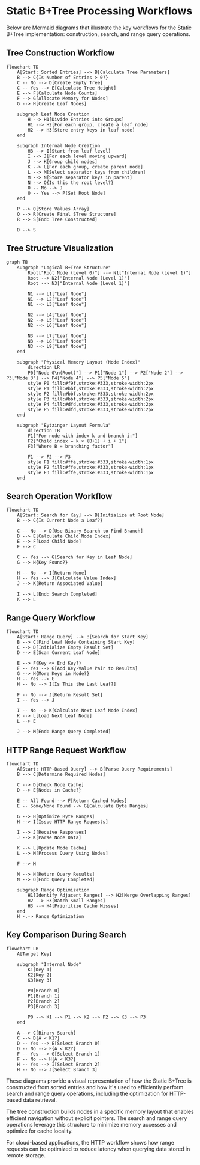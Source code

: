 # Static B+Tree Processing Workflows

Below are Mermaid diagrams that illustrate the key workflows for the Static B+Tree implementation: construction, search, and range query operations.

## Tree Construction Workflow

```mermaid
flowchart TD
    A[Start: Sorted Entries] --> B[Calculate Tree Parameters]
    B --> C{Is Number of Entries > 0?}
    C -- No --> D[Create Empty Tree]
    C -- Yes --> E[Calculate Tree Height]
    E --> F[Calculate Node Counts]
    F --> G[Allocate Memory for Nodes]
    G --> H[Create Leaf Nodes]

    subgraph Leaf Node Creation
        H --> H1[Divide Entries into Groups]
        H1 --> H2[For each group, create a leaf node]
        H2 --> H3[Store entry keys in leaf node]
    end

    subgraph Internal Node Creation
        H3 --> I[Start from leaf level]
        I --> J[For each level moving upward]
        J --> K[Group child nodes]
        K --> L[For each group, create parent node]
        L --> M[Select separator keys from children]
        M --> N[Store separator keys in parent]
        N --> O{Is this the root level?}
        O -- No --> J
        O -- Yes --> P[Set Root Node]
    end

    P --> Q[Store Values Array]
    Q --> R[Create Final STree Structure]
    R --> S[End: Tree Constructed]

    D --> S
```

## Tree Structure Visualization

```mermaid
graph TB
    subgraph "Logical B+Tree Structure"
        Root["Root Node (Level 0)"] --> N1["Internal Node (Level 1)"]
        Root --> N2["Internal Node (Level 1)"]
        Root --> N3["Internal Node (Level 1)"]

        N1 --> L1["Leaf Node"]
        N1 --> L2["Leaf Node"]
        N1 --> L3["Leaf Node"]

        N2 --> L4["Leaf Node"]
        N2 --> L5["Leaf Node"]
        N2 --> L6["Leaf Node"]

        N3 --> L7["Leaf Node"]
        N3 --> L8["Leaf Node"]
        N3 --> L9["Leaf Node"]
    end

    subgraph "Physical Memory Layout (Node Index)"
        direction LR
        P0["Node 0\n(Root)"] --> P1["Node 1"] --> P2["Node 2"] --> P3["Node 3"] --> P4["Node 4"] --> P5["Node 5"]
        style P0 fill:#f9f,stroke:#333,stroke-width:2px
        style P1 fill:#bbf,stroke:#333,stroke-width:2px
        style P2 fill:#bbf,stroke:#333,stroke-width:2px
        style P3 fill:#bbf,stroke:#333,stroke-width:2px
        style P4 fill:#dfd,stroke:#333,stroke-width:2px
        style P5 fill:#dfd,stroke:#333,stroke-width:2px
    end

    subgraph "Eytzinger Layout Formula"
        direction TB
        F1["For node with index k and branch i:"]
        F2["Child index = k × (B+1) + i + 1"]
        F3["Where B = branching factor"]

        F1 --> F2 --> F3
        style F1 fill:#ffe,stroke:#333,stroke-width:1px
        style F2 fill:#ffe,stroke:#333,stroke-width:1px
        style F3 fill:#ffe,stroke:#333,stroke-width:1px
    end
```

## Search Operation Workflow

```mermaid
flowchart TD
    A[Start: Search for Key] --> B[Initialize at Root Node]
    B --> C{Is Current Node a Leaf?}

    C -- No --> D[Use Binary Search to Find Branch]
    D --> E[Calculate Child Node Index]
    E --> F[Load Child Node]
    F --> C

    C -- Yes --> G[Search for Key in Leaf Node]
    G --> H{Key Found?}

    H -- No --> I[Return None]
    H -- Yes --> J[Calculate Value Index]
    J --> K[Return Associated Value]

    I --> L[End: Search Completed]
    K --> L
```

## Range Query Workflow

```mermaid
flowchart TD
    A[Start: Range Query] --> B[Search for Start Key]
    B --> C[Find Leaf Node Containing Start Key]
    C --> D[Initialize Empty Result Set]
    D --> E[Scan Current Leaf Node]

    E --> F{Key <= End Key?}
    F -- Yes --> G[Add Key-Value Pair to Results]
    G --> H{More Keys in Node?}
    H -- Yes --> E
    H -- No --> I[Is This the Last Leaf?]

    F -- No --> J[Return Result Set]
    I -- Yes --> J

    I -- No --> K[Calculate Next Leaf Node Index]
    K --> L[Load Next Leaf Node]
    L --> E

    J --> M[End: Range Query Completed]
```

## HTTP Range Request Workflow

```mermaid
flowchart TD
    A[Start: HTTP-Based Query] --> B[Parse Query Requirements]
    B --> C[Determine Required Nodes]

    C --> D[Check Node Cache]
    D --> E{Nodes in Cache?}

    E -- All Found --> F[Return Cached Nodes]
    E -- Some/None Found --> G[Calculate Byte Ranges]

    G --> H[Optimize Byte Ranges]
    H --> I[Issue HTTP Range Requests]

    I --> J[Receive Responses]
    J --> K[Parse Node Data]

    K --> L[Update Node Cache]
    L --> M[Process Query Using Nodes]

    F --> M

    M --> N[Return Query Results]
    N --> O[End: Query Completed]

    subgraph Range Optimization
        H1[Identify Adjacent Ranges] --> H2[Merge Overlapping Ranges]
        H2 --> H3[Batch Small Ranges]
        H3 --> H4[Prioritize Cache Misses]
    end
    H -.-> Range Optimization
```

## Key Comparison During Search

```mermaid
flowchart LR
    A[Target Key]

    subgraph "Internal Node"
        K1[Key 1]
        K2[Key 2]
        K3[Key 3]

        P0[Branch 0]
        P1[Branch 1]
        P2[Branch 2]
        P3[Branch 3]

        P0 --> K1 --> P1 --> K2 --> P2 --> K3 --> P3
    end

    A --> C[Binary Search]
    C --> D{A < K1?}
    D -- Yes --> E[Select Branch 0]
    D -- No --> F{A < K2?}
    F -- Yes --> G[Select Branch 1]
    F -- No --> H{A < K3?}
    H -- Yes --> I[Select Branch 2]
    H -- No --> J[Select Branch 3]
```

These diagrams provide a visual representation of how the Static B+Tree is constructed from sorted entries and how it's used to efficiently perform search and range query operations, including the optimization for HTTP-based data retrieval.

The tree construction builds nodes in a specific memory layout that enables efficient navigation without explicit pointers. The search and range query operations leverage this structure to minimize memory accesses and optimize for cache locality.

For cloud-based applications, the HTTP workflow shows how range requests can be optimized to reduce latency when querying data stored in remote storage.
